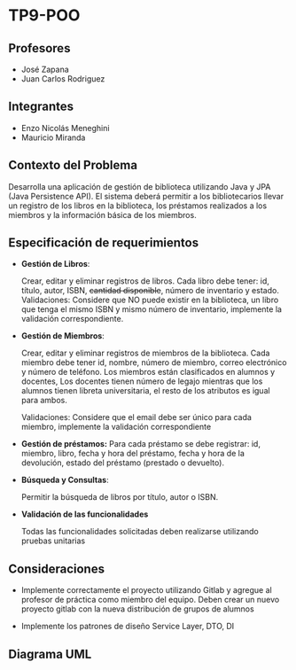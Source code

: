 # TP9-POO
## Profesores
- José Zapana
- Juan Carlos Rodriguez
## Integrantes
- Enzo Nicolás Meneghini
- Mauricio Miranda

## Contexto del Problema

Desarrolla una aplicación de gestión de biblioteca utilizando Java y JPA (Java Persistence API). El
sistema deberá permitir a los bibliotecarios llevar un registro de los libros en la biblioteca, los
préstamos realizados a los miembros y la información básica de los miembros.

## Especificación de requerimientos

- **Gestión de Libros**:

  Crear, editar y eliminar registros de libros.
Cada libro debe tener: id, título, autor, ISBN, ~~cantidad disponible~~, número de inventario y estado.
Validaciones: Considere que NO puede existir en la biblioteca, un libro que tenga el mismo ISBN y mismo
número de inventario, implemente la validación correspondiente.

- **Gestión de Miembros**:

  Crear, editar y eliminar registros de miembros de la biblioteca.
Cada miembro debe tener id, nombre, número de miembro, correo electrónico y número de teléfono.
Los miembros están clasificados en alumnos y docentes, Los docentes tienen número de legajo mientras que
los alumnos tienen libreta universitaria, el resto de los atributos es igual para ambos.

  Validaciones: Considere que el email debe ser único para cada miembro, implemente la validación
correspondiente

- **Gestión de préstamos:**
Para cada préstamo se debe registrar: id, miembro, libro, fecha y hora del préstamo, fecha y hora de la
devolución, estado del préstamo (prestado o devuelto).

- **Búsqueda y Consultas**:

  Permitir la búsqueda de libros por título, autor o ISBN.

- **Validación de las funcionalidades**

  Todas las funcionalidades solicitadas deben realizarse utilizando pruebas unitarias

## Consideraciones
- Implemente correctamente el proyecto utilizando Gitlab y agregue al profesor de práctica como miembro del
equipo. Deben crear un nuevo proyecto gitlab con la nueva distribución de grupos de alumnos

- Implemente los patrones de diseño Service Layer, DTO, DI

## Diagrama UML
